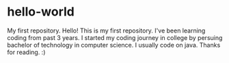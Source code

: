 # hello-world
My first repository.
Hello! This is my first repository. I've been learning coding from past 3 years.
I started my coding journey in college by persuing bachelor of technology in computer science.
I usually code on java.
Thanks for reading. :)
